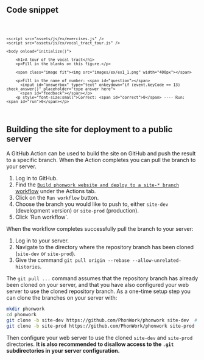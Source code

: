 ## Code snippet

<code>
    
    <script src="assets/js/ex/exercises.js" />
    <script src="assets/js/ex/vocal_tract_tour.js" />

    <body onload="initialize()">

        <h1>A tour of the vocal tract</h1>
        <p>Fill in the blanks on this figure.</p>
        
        <span class="image fit"><img src="images/ex/ex1_1.png" width="400px"></span>
        
        <p>Fill in the name of number: <span id="question"></span>
          <input id="answerbox" type="text" onkeydown="if (event.keyCode == 13) check_answer()" placeholder="type answer here">
          <span id="feedback"></span></p>
        <p style="font-size:small">Correct: <span id="correct">0</span> ---- Run: <span id="run">0</span></p>
</code>

## Building the site for deployment to a public server

A GitHub Action can be used to build the site on GitHub and push the result
to a specific branch. When the Action completes you can pull the branch to
your server.

1. Log in to GitHub.
2. Find the [`Build phonwork website and deploy to a site-* branch` workflow](https://github.com/PhonWork/phonwork/actions/workflows/publish.yaml) under the Actions tab.
5. Click on the `Run workflow` button.
6. Choose the branch you would like to push to, either `site-dev` (development version) or `site-prod` (production).
7. Click 'Run workflow`.

When the workflow completes successfully pull the branch to your server:

1. Log in to your server.
1. Navigate to the directory where the repository branch has been cloned (`site-dev` or `site-prod`).
1. Give the command `git pull origin --rebase --allow-unrelated-histories`.

The `git pull ...` command assumes that the repository branch has already been
cloned on your server, and that you have also configured your web server to
use the cloned repository branch. As a one-time setup step you can clone
the branches on your server with:

```bash
mkdir phonwork
cd phonwork
git clone -b site-dev https://github.com/PhonWork/phonwork site-dev  # Development site
git clone -b site-prod https://github.com/PhonWork/phonwork site-prod  # Production site
```

Then configure your web server to use the cloned `site-dev` and
`site-prod` directories. **It is also recommended to disallow access to the `.git` subdirectories in your server configuration.**
